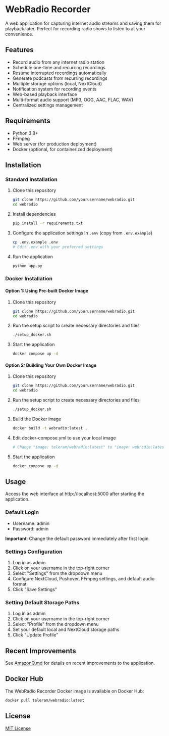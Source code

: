 # WebRadio Recorder

A web application for capturing internet audio streams and saving them for playback later. Perfect for recording radio shows to listen to at your convenience.

## Features

- Record audio from any internet radio station
- Schedule one-time and recurring recordings
- Resume interrupted recordings automatically
- Generate podcasts from recurring recordings
- Multiple storage options (local, NextCloud)
- Notification system for recording events
- Web-based playback interface
- Multi-format audio support (MP3, OGG, AAC, FLAC, WAV)
- Centralized settings management

## Requirements

- Python 3.8+
- FFmpeg
- Web server (for production deployment)
- Docker (optional, for containerized deployment)

## Installation

### Standard Installation

1. Clone this repository
   ```bash
   git clone https://github.com/yourusername/webradio.git
   cd webradio
   ```

2. Install dependencies
   ```bash
   pip install -r requirements.txt
   ```

3. Configure the application settings in `.env` (copy from `.env.example`)
   ```bash
   cp .env.example .env
   # Edit .env with your preferred settings
   ```

4. Run the application
   ```bash
   python app.py
   ```

### Docker Installation

#### Option 1: Using Pre-built Docker Image

1. Clone this repository
   ```bash
   git clone https://github.com/yourusername/webradio.git
   cd webradio
   ```

2. Run the setup script to create necessary directories and files
   ```bash
   ./setup_docker.sh
   ```

3. Start the application
   ```bash
   docker compose up -d
   ```

#### Option 2: Building Your Own Docker Image

1. Clone this repository
   ```bash
   git clone https://github.com/yourusername/webradio.git
   cd webradio
   ```

2. Run the setup script to create necessary directories and files
   ```bash
   ./setup_docker.sh
   ```

3. Build the Docker image
   ```bash
   docker build -t webradio:latest .
   ```

4. Edit docker-compose.yml to use your local image
   ```bash
   # Change "image: teleram/webradio:latest" to "image: webradio:latest"
   ```

5. Start the application
   ```bash
   docker compose up -d
   ```

## Usage

Access the web interface at http://localhost:5000 after starting the application.

### Default Login

- Username: admin
- Password: admin

**Important**: Change the default password immediately after first login.

### Settings Configuration

1. Log in as admin
2. Click on your username in the top-right corner
3. Select "Settings" from the dropdown menu
4. Configure NextCloud, Pushover, FFmpeg settings, and default audio format
5. Click "Save Settings"

### Setting Default Storage Paths

1. Log in as admin
2. Click on your username in the top-right corner
3. Select "Profile" from the dropdown menu
4. Set your default local and NextCloud storage paths
5. Click "Update Profile"

## Recent Improvements

See [AmazonQ.md](AmazonQ.md) for details on recent improvements to the application.

## Docker Hub

The WebRadio Recorder Docker image is available on Docker Hub:

```bash
docker pull teleram/webradio:latest
```

## License

[MIT License](LICENSE)
